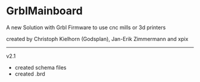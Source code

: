 GrblMainboard
=============

A new Solution with Grbl Firmware to use cnc mills or 3d printers

created by Christoph Kielhorn (Godsplan), Jan-Erik Zimmermann and xpix

---------------

v2.1 

- created schema files
- created .brd
